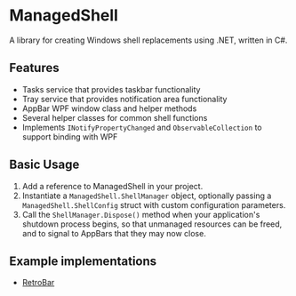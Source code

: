 # ManagedShell
A library for creating Windows shell replacements using .NET, written in C#.

## Features
- Tasks service that provides taskbar functionality
- Tray service that provides notification area functionality
- AppBar WPF window class and helper methods
- Several helper classes for common shell functions
- Implements `INotifyPropertyChanged` and `ObservableCollection` to support binding with WPF

## Basic Usage
1. Add a reference to ManagedShell in your project.
2. Instantiate a `ManagedShell.ShellManager` object, optionally passing a `ManagedShell.ShellConfig` struct with custom configuration parameters.
3. Call the `ShellManager.Dispose()` method when your application's shutdown process begins, so that unmanaged resources can be freed, and to signal to AppBars that they may now close.

## Example implementations
- [RetroBar](https://github.com/dremin/RetroBar)